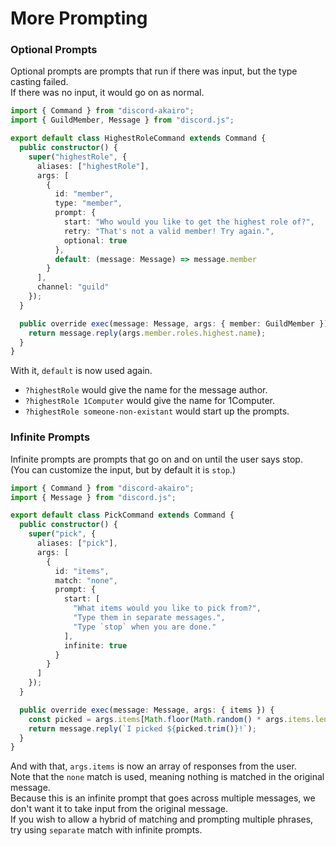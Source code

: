 <!-- markdownlint-disable MD001 -->

# More Prompting

### Optional Prompts

Optional prompts are prompts that run if there was input, but the type casting failed.  
If there was no input, it would go on as normal.

```ts
import { Command } from "discord-akairo";
import { GuildMember, Message } from "discord.js";

export default class HighestRoleCommand extends Command {
  public constructor() {
    super("highestRole", {
      aliases: ["highestRole"],
      args: [
        {
          id: "member",
          type: "member",
          prompt: {
            start: "Who would you like to get the highest role of?",
            retry: "That's not a valid member! Try again.",
            optional: true
          },
          default: (message: Message) => message.member
        }
      ],
      channel: "guild"
    });
  }

  public override exec(message: Message, args: { member: GuildMember }): Promise<Message> {
    return message.reply(args.member.roles.highest.name);
  }
}
```

With it, `default` is now used again.

- `?highestRole` would give the name for the message author.
- `?highestRole 1Computer` would give the name for 1Computer.
- `?highestRole someone-non-existant` would start up the prompts.

### Infinite Prompts

Infinite prompts are prompts that go on and on until the user says stop.  
(You can customize the input, but by default it is `stop`.)

```ts
import { Command } from "discord-akairo";
import { Message } from "discord.js";

export default class PickCommand extends Command {
  public constructor() {
    super("pick", {
      aliases: ["pick"],
      args: [
        {
          id: "items",
          match: "none",
          prompt: {
            start: [
              "What items would you like to pick from?",
              "Type them in separate messages.",
              "Type `stop` when you are done."
            ],
            infinite: true
          }
        }
      ]
    });
  }

  public override exec(message: Message, args: { items }) {
    const picked = args.items[Math.floor(Math.random() * args.items.length)];
    return message.reply(`I picked ${picked.trim()}!`);
  }
}
```

And with that, `args.items` is now an array of responses from the user.  
Note that the `none` match is used, meaning nothing is matched in the original message.  
Because this is an infinite prompt that goes across multiple messages, we don't want it to take input from the original message.  
If you wish to allow a hybrid of matching and prompting multiple phrases, try using `separate` match with infinite prompts.
